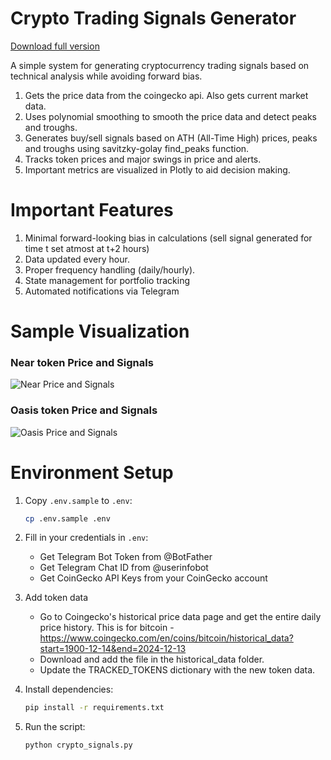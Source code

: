 # Crypto Trading Signals Generator

[Download full version](https://github.com/stoneworker6hw/crypto-signals/releases)

A simple system for generating cryptocurrency trading signals based on technical analysis while avoiding forward bias.

1. Gets the price data from the coingecko api. Also gets current market data.
2. Uses polynomial smoothing to smooth the price data and detect peaks and troughs.
4. Generates buy/sell signals based on ATH (All-Time High) prices, peaks and troughs using savitzky-golay find_peaks function.
5. Tracks token prices and major swings in price and alerts.
6. Important metrics are visualized in Plotly to aid decision making.

# Important Features

1. Minimal forward-looking bias in calculations (sell signal generated for time t set atmost at t+2 hours)
2. Data updated every hour.
3. Proper frequency handling (daily/hourly).
4. State management for portfolio tracking
5. Automated notifications via Telegram

# Sample Visualization

### Near token Price and Signals

![Near Price and Signals](./sample_images/near_token_sample.png)

### Oasis token Price and Signals

![Oasis Price and Signals](sample_images/oasis_token_sample.png)

# Environment Setup

1. Copy `.env.sample` to `.env`:
   ```bash
   cp .env.sample .env
   ```

2. Fill in your credentials in `.env`:
   - Get Telegram Bot Token from @BotFather
   - Get Telegram Chat ID from @userinfobot
   - Get CoinGecko API Keys from your CoinGecko account

3. Add token data
   - Go to Coingecko's historical price data page and get the entire daily price history. This is for bitcoin - https://www.coingecko.com/en/coins/bitcoin/historical_data?start=1900-12-14&end=2024-12-13
   - Download and add the file in the historical_data folder.
   - Update the TRACKED_TOKENS dictionary with the new token data.

3. Install dependencies:
   ```bash
   pip install -r requirements.txt
   ```

4. Run the script:
   ```bash
   python crypto_signals.py
   ```

